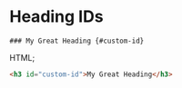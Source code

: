 # Heading IDs

```
### My Great Heading {#custom-id}
```
HTML;
```html
<h3 id="custom-id">My Great Heading</h3>
```
